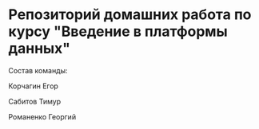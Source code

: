 # Репозиторий домашних работа по курсу "Введение в платформы данных"

Состав команды:

Корчагин Егор

Сабитов Тимур

Романенко Георгий

